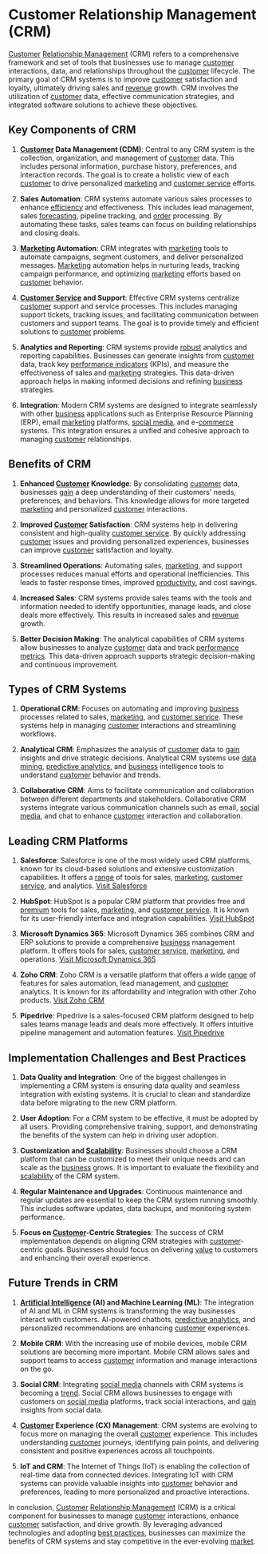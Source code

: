 # Customer Relationship Management (CRM)

[Customer](../c/customer.md) [Relationship Management](../r/relationship_management.md) (CRM) refers to a comprehensive framework and set of tools that businesses use to manage [customer](../c/customer.md) interactions, data, and relationships throughout the [customer](../c/customer.md) lifecycle. The primary goal of CRM systems is to improve [customer](../c/customer.md) satisfaction and loyalty, ultimately driving sales and [revenue](../r/revenue.md) growth. CRM involves the utilization of [customer](../c/customer.md) data, effective communication strategies, and integrated software solutions to achieve these objectives.

## Key Components of CRM

1. **[Customer](../c/customer.md) Data Management (CDM)**: Central to any CRM system is the collection, organization, and management of [customer](../c/customer.md) data. This includes personal information, purchase history, preferences, and interaction records. The goal is to create a holistic view of each [customer](../c/customer.md) to drive personalized [marketing](../m/marketing.md) and [customer service](../c/customer_service.md) efforts.

2. **Sales Automation**: CRM systems automate various sales processes to enhance [efficiency](../e/efficiency.md) and effectiveness. This includes lead management, sales [forecasting](../f/forecasting.md), pipeline tracking, and [order](../o/order.md) processing. By automating these tasks, sales teams can focus on building relationships and closing deals.

3. **[Marketing](../m/marketing.md) Automation**: CRM integrates with [marketing](../m/marketing.md) tools to automate campaigns, segment customers, and deliver personalized messages. [Marketing](../m/marketing.md) automation helps in nurturing leads, tracking campaign performance, and optimizing [marketing](../m/marketing.md) efforts based on [customer](../c/customer.md) behavior.

4. **[Customer Service](../c/customer_service.md) and Support**: Effective CRM systems centralize [customer](../c/customer.md) support and service processes. This includes managing support tickets, tracking issues, and facilitating communication between customers and support teams. The goal is to provide timely and efficient solutions to [customer](../c/customer.md) problems.

5. **Analytics and Reporting**: CRM systems provide [robust](../r/robust.md) analytics and reporting capabilities. Businesses can generate insights from [customer](../c/customer.md) data, track key [performance indicators](../p/performance_indicators.md) (KPIs), and measure the effectiveness of sales and [marketing](../m/marketing.md) strategies. This data-driven approach helps in making informed decisions and refining [business](../b/business.md) strategies.

6. **Integration**: Modern CRM systems are designed to integrate seamlessly with other [business](../b/business.md) applications such as Enterprise Resource Planning (ERP), email [marketing](../m/marketing.md) platforms, [social media](../s/social_media.md), and e-[commerce](../c/commerce.md) systems. This integration ensures a unified and cohesive approach to managing [customer](../c/customer.md) relationships.

## Benefits of CRM

1. **Enhanced [Customer](../c/customer.md) Knowledge**: By consolidating [customer](../c/customer.md) data, businesses [gain](../g/gain.md) a deep understanding of their customers' needs, preferences, and behaviors. This knowledge allows for more targeted [marketing](../m/marketing.md) and personalized [customer](../c/customer.md) interactions.

2. **Improved [Customer](../c/customer.md) Satisfaction**: CRM systems help in delivering consistent and high-quality [customer service](../c/customer_service.md). By quickly addressing [customer](../c/customer.md) issues and providing personalized experiences, businesses can improve [customer](../c/customer.md) satisfaction and loyalty.

3. **Streamlined Operations**: Automating sales, [marketing](../m/marketing.md), and support processes reduces manual efforts and operational inefficiencies. This leads to faster response times, improved [productivity](../p/productivity.md), and cost savings.

4. **Increased Sales**: CRM systems provide sales teams with the tools and information needed to identify opportunities, manage leads, and close deals more effectively. This results in increased sales and [revenue](../r/revenue.md) growth.

5. **Better Decision Making**: The analytical capabilities of CRM systems allow businesses to analyze [customer](../c/customer.md) data and track [performance metrics](../p/performance_metrics.md). This data-driven approach supports strategic decision-making and continuous improvement.

## Types of CRM Systems

1. **Operational CRM**: Focuses on automating and improving [business](../b/business.md) processes related to sales, [marketing](../m/marketing.md), and [customer service](../c/customer_service.md). These systems help in managing [customer](../c/customer.md) interactions and streamlining workflows.

2. **Analytical CRM**: Emphasizes the analysis of [customer](../c/customer.md) data to [gain](../g/gain.md) insights and drive strategic decisions. Analytical CRM systems use [data mining](../d/data_mining.md), [predictive analytics](../p/predictive_analytics.md), and [business](../b/business.md) intelligence tools to understand [customer](../c/customer.md) behavior and trends.

3. **Collaborative CRM**: Aims to facilitate communication and collaboration between different departments and stakeholders. Collaborative CRM systems integrate various communication channels such as email, [social media](../s/social_media.md), and chat to enhance [customer](../c/customer.md) interaction and collaboration.

## Leading CRM Platforms

1. **Salesforce**: Salesforce is one of the most widely used CRM platforms, known for its cloud-based solutions and extensive customization capabilities. It offers a [range](../r/range.md) of tools for sales, [marketing](../m/marketing.md), [customer service](../c/customer_service.md), and analytics. [Visit Salesforce](https://www.salesforce.com/)

2. **HubSpot**: HubSpot is a popular CRM platform that provides free and [premium](../p/premium.md) tools for sales, [marketing](../m/marketing.md), and [customer service](../c/customer_service.md). It is known for its user-friendly interface and integration capabilities. [Visit HubSpot](https://www.hubspot.com/)

3. **Microsoft Dynamics 365**: Microsoft Dynamics 365 combines CRM and ERP solutions to provide a comprehensive [business](../b/business.md) management platform. It offers tools for sales, [customer service](../c/customer_service.md), [marketing](../m/marketing.md), and operations. [Visit Microsoft Dynamics 365](https://dynamics.microsoft.com/)

4. **Zoho CRM**: Zoho CRM is a versatile platform that offers a wide [range](../r/range.md) of features for sales automation, lead management, and [customer](../c/customer.md) analytics. It is known for its affordability and integration with other Zoho products. [Visit Zoho CRM](https://www.zoho.com/crm/)

5. **Pipedrive**: Pipedrive is a sales-focused CRM platform designed to help sales teams manage leads and deals more effectively. It offers intuitive pipeline management and automation features. [Visit Pipedrive](https://www.pipedrive.com/)

## Implementation Challenges and Best Practices

1. **Data Quality and Integration**: One of the biggest challenges in implementing a CRM system is ensuring data quality and seamless integration with existing systems. It is crucial to clean and standardize data before migrating to the new CRM platform.

2. **User Adoption**: For a CRM system to be effective, it must be adopted by all users. Providing comprehensive training, support, and demonstrating the benefits of the system can help in driving user adoption.

3. **Customization and [Scalability](../s/scalability.md)**: Businesses should choose a CRM platform that can be customized to meet their unique needs and can scale as the [business](../b/business.md) grows. It is important to evaluate the flexibility and [scalability](../s/scalability.md) of the CRM system.

4. **Regular Maintenance and Upgrades**: Continuous maintenance and regular updates are essential to keep the CRM system running smoothly. This includes software updates, data backups, and monitoring system performance.

5. **Focus on [Customer](../c/customer.md)-Centric Strategies**: The success of CRM implementation depends on aligning CRM strategies with [customer](../c/customer.md)-centric goals. Businesses should focus on delivering [value](../v/value.md) to customers and enhancing their overall experience.

## Future Trends in CRM

1. **[Artificial Intelligence](../a/artificial_intelligence_in_trading.md) (AI) and Machine Learning (ML)**: The integration of AI and ML in CRM systems is transforming the way businesses interact with customers. AI-powered chatbots, [predictive analytics](../p/predictive_analytics.md), and personalized recommendations are enhancing [customer](../c/customer.md) experiences.

2. **Mobile CRM**: With the increasing use of mobile devices, mobile CRM solutions are becoming more important. Mobile CRM allows sales and support teams to access [customer](../c/customer.md) information and manage interactions on the go.

3. **Social CRM**: Integrating [social media](../s/social_media.md) channels with CRM systems is becoming a [trend](../t/trend.md). Social CRM allows businesses to engage with customers on [social media](../s/social_media.md) platforms, track social interactions, and [gain](../g/gain.md) insights from social data.

4. **[Customer](../c/customer.md) Experience (CX) Management**: CRM systems are evolving to focus more on managing the overall [customer](../c/customer.md) experience. This includes understanding [customer](../c/customer.md) journeys, identifying pain points, and delivering consistent and positive experiences across all touchpoints.

5. **IoT and CRM**: The Internet of Things (IoT) is enabling the collection of real-time data from connected devices. Integrating IoT with CRM systems can provide valuable insights into [customer](../c/customer.md) behavior and preferences, leading to more personalized and proactive interactions.

In conclusion, [Customer](../c/customer.md) [Relationship Management](../r/relationship_management.md) (CRM) is a critical component for businesses to manage [customer](../c/customer.md) interactions, enhance [customer](../c/customer.md) satisfaction, and drive growth. By leveraging advanced technologies and adopting [best practices](../b/best_practices.md), businesses can maximize the benefits of CRM systems and stay competitive in the ever-evolving [market](../m/market.md).
